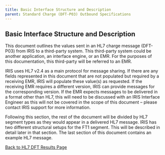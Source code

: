 ```yaml
---
title: Basic Interface Structure and Description 
parent: Standard Charge (DFT-P03) Outbound Specifications
---
```

## Basic Interface Structure and Description

This document outlines the values sent in an HL7 charge message (DFT-P03) from IRIS to a third-party system. This third-party system could be another application, an interface engine, or an EMR. For the purposes of this documentation, this third-party will be referred to an EMR.

IRIS uses HL7 v2.4 as a main protocol for message sharing. If there are any fields represented in this document that are not populated but required by a receiving EMR, IRIS will populate these value(s) as requested. If the receiving EMR requires a different version, IRIS can provide messages for the corresponding version. If the EMR expects messages to be delivered in a format other than HL7, this will need to be discussed with an IRIS Interface Engineer as this will not be covered in the scope of this document – please contact IRIS support for more information.

Following this section, the rest of the document will be divided by HL7 segment types as they would appear in a delivered HL7 message. IRIS has two different structural setups for the FT1 segment. This will be described in detail later in that section. The last section of this document contains an example HL7 message.

[Back to HL7 DFT Results Page](/docs/integration/DFT_Results/DFT_Results.md)